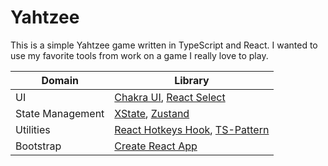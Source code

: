 # Yahtzee

This is a simple Yahtzee game written in TypeScript and React. I wanted to use my favorite tools from work on a game I really love to play.


| Domain | Library |
|----|----|
| UI | [Chakra UI](https://chakra-ui.com/), [React Select](https://react-select.com/home)|
| State Management | [XState](https://xstate.js.org/), [Zustand](https://zustand-demo.pmnd.rs/)|
| Utilities | [React Hotkeys Hook](https://react-hotkeys-hook.vercel.app/),  [TS-Pattern](https://github.com/gvergnaud/ts-pattern) |
| Bootstrap | [Create React App](https://create-react-app.dev/) |
